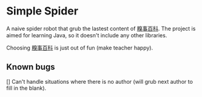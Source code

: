 # Simple Spider

A naive spider robot that grub the lastest content of [糗事百科](http://www.qiushibaike.com). The project is aimed for learning Java, so it doesn't include any other libraries.

Choosing [糗事百科](http://www.qiushibaike.com) is just out of fun (make teacher happy).

## Known bugs

[] Can't handle situations where there is no author (will grub next author to fill in the blank).
